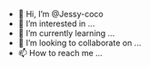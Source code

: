 - 👋 Hi, I’m @Jessy-coco
- 👀 I’m interested in ...
- 🌱 I’m currently learning ...
- 💞️ I’m looking to collaborate on ...
- 📫 How to reach me ...

<!---
Jessy-coco/Jessy-coco is a ✨ special ✨ repository because its `README.md` (this file) appears on your GitHub profile.
You can click the Preview link to take a look at your changes.
--->
